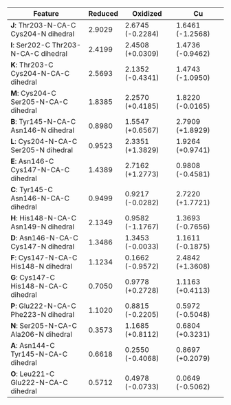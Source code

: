 | Feature | Reduced | Oxidized | Cu |
|---|---|---|---|
| **J**: Thr203-N-CA-C Cys204-N dihedral | 2.9029 | 2.6745 (-0.2284) | 1.6461 (-1.2568) |
| **I**: Ser202-C Thr203-N-CA-C dihedral | 2.4199 | 2.4508 (+0.0309) | 1.4736 (-0.9462) |
| **K**: Thr203-C Cys204-N-CA-C dihedral | 2.5693 | 2.1352 (-0.4341) | 1.4743 (-1.0950) |
| **M**: Cys204-C Ser205-N-CA-C dihedral | 1.8385 | 2.2570 (+0.4185) | 1.8220 (-0.0165) |
| **B**: Tyr145-N-CA-C Asn146-N dihedral | 0.8980 | 1.5547 (+0.6567) | 2.7909 (+1.8929) |
| **L**: Cys204-N-CA-C Ser205-N dihedral | 0.9523 | 2.3351 (+1.3829) | 1.9264 (+0.9741) |
| **E**: Asn146-C Cys147-N-CA-C dihedral | 1.4389 | 2.7162 (+1.2773) | 0.9808 (-0.4581) |
| **C**: Tyr145-C Asn146-N-CA-C dihedral | 0.9499 | 0.9217 (-0.0282) | 2.7220 (+1.7721) |
| **H**: His148-N-CA-C Asn149-N dihedral | 2.1349 | 0.9582 (-1.1767) | 1.3693 (-0.7656) |
| **D**: Asn146-N-CA-C Cys147-N dihedral | 1.3486 | 1.3453 (-0.0033) | 1.1611 (-0.1875) |
| **F**: Cys147-N-CA-C His148-N dihedral | 1.1234 | 0.1662 (-0.9572) | 2.4842 (+1.3608) |
| **G**: Cys147-C His148-N-CA-C dihedral | 0.7050 | 0.9778 (+0.2728) | 1.1163 (+0.4113) |
| **P**: Glu222-N-CA-C Phe223-N dihedral | 1.1020 | 0.8815 (-0.2205) | 0.5972 (-0.5048) |
| **N**: Ser205-N-CA-C Ala206-N dihedral | 0.3573 | 1.1685 (+0.8112) | 0.6804 (+0.3231) |
| **A**: Asn144-C Tyr145-N-CA-C dihedral | 0.6618 | 0.2550 (-0.4068) | 0.8697 (+0.2079) |
| **O**: Leu221-C Glu222-N-CA-C dihedral | 0.5712 | 0.4978 (-0.0733) | 0.0649 (-0.5062) |


